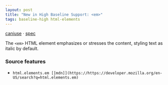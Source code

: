 ```yaml
---
layout: post
title: "New in High Baseline Support: <em>"
tags: baseline-high html-elements
---
```


[caniuse](https://caniuse.com/?search=em) · [spec](https://html.spec.whatwg.org/multipage/text-level-semantics.html#the-em-element)

The `<em>` HTML element emphasizes or stresses the content, styling text as italic by default.

### Source features

- ``html.elements.em [[mdn]](https://https://developer.mozilla.org/en-US/search?q=html.elements.em)``
